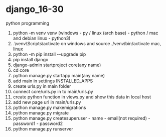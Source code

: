 # django_16-30
python programming
1. python -m venv venv (windows - py / linux (arch base) - python / mac and debian linux - python3)
2. .\venv\Scripts\activate on windows and source ./venv/bin/activate mac, linux
3. python -m pip install --upgrade pip
4. pip install django
5. django-admin startproject core(any name)
6. cd core
7. python manage.py startapp main(any name)
8. add main in settings INSTALLED_APPS
9. create urls.py in main folder
10. connect core/urls.py in to main/urls.py
11. create python function in views.py and show this data in local host
12. add new page url in main/urls.py
13. python manage.py makemigrations
14. python manage.py migrate
15. python manage.py createsuperuser
        - name
        - email(not required)
        - password1
        - password2
16. python manage.py runserver
